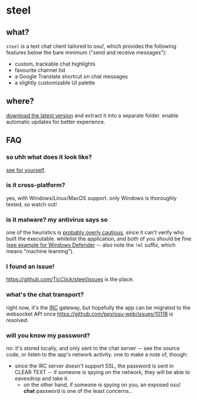 # steel

## what?

`steel` is a text chat client tailored to osu!, which provides the following features below the bare minimum ("send and receive messages"):

- custom, trackable chat highlights
- favourite channel list
- a Google Translate shortcut on chat messages
- a slightly customizable UI palette

## where?

[download the latest version](https://github.com/TicClick/steel/releases/latest) and extract it into a separate folder. enable automatic updates for better experience.

## FAQ

### so uhh what does it look like?

[see for yourself](media/github-assets/main-window.png).

### is it cross-platform?

yes, with Windows/Linux/MacOS support. only Windows is thoroughly tested, so watch out!

### is it malware? my antivirus says so

one of the heuristics is [probably overly cautious](https://www.elevenforum.com/t/wacatac-h-ml-found-by-microsoft-defender-but-not-anything-else.13702/), since it can't verify who built the executable. whitelist the application, and both of you should be fine ([see example for Windows Defender](media/github-assets/whitelist-guide.png) -- also note the `!ml` suffix, which means "machine learning").

### I found an issue!

https://github.com/TicClick/steel/issues is the place.

### what's the chat transport?

right now, it's the [IRC](https://osu.ppy.sh/wiki/IRC) gateway, but hopefully the app can be migrated to the websocket API once https://github.com/ppy/osu-web/issues/10118 is resolved.

### will you know my password?

no: it's stored locally, and only sent to the chat server -- see the source code, or listen to the app's network activity. one to make a note of, though:

- since the IRC server doesn't support SSL, the password is sent in CLEAR TEXT -- if someone is spying on the network, they will be able to eavesdrop and take it.
  - on the other hand, if someone is spying on you, an exposed osu! **chat** password is one of the least concerns..
